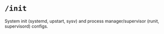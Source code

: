 
# `/init`

System init (systemd, upstart, sysv) and process manager/supervisor (runit, supervisord) configs.
